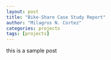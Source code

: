 ```yaml
---
layout: post
title: "Bike-Share Case Study Report"
author: "Milagros N. Cortez"
categories: projects
tags: [projects]
---
```


this is a sample post
